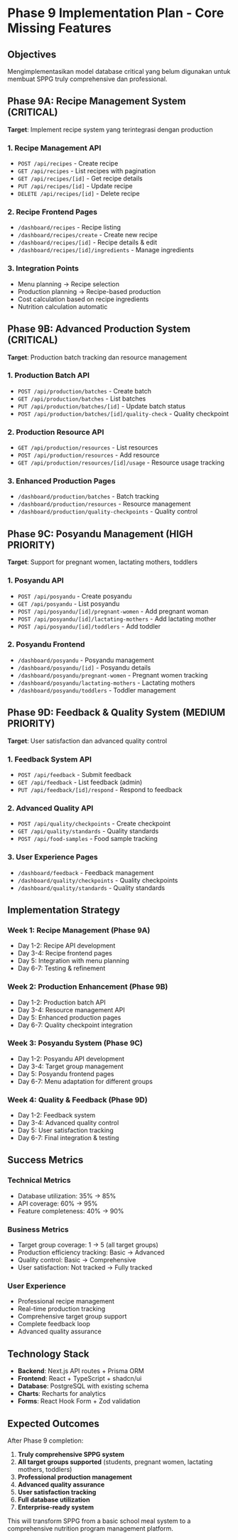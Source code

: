 # Phase 9 Implementation Plan - Core Missing Features

## Objectives
Mengimplementasikan model database critical yang belum digunakan untuk membuat SPPG truly comprehensive dan professional.

## Phase 9A: Recipe Management System (CRITICAL)
**Target**: Implement recipe system yang terintegrasi dengan production

### 1. Recipe Management API
- `POST /api/recipes` - Create recipe
- `GET /api/recipes` - List recipes with pagination
- `GET /api/recipes/[id]` - Get recipe details
- `PUT /api/recipes/[id]` - Update recipe
- `DELETE /api/recipes/[id]` - Delete recipe

### 2. Recipe Frontend Pages
- `/dashboard/recipes` - Recipe listing
- `/dashboard/recipes/create` - Create new recipe
- `/dashboard/recipes/[id]` - Recipe details & edit
- `/dashboard/recipes/[id]/ingredients` - Manage ingredients

### 3. Integration Points
- Menu planning → Recipe selection
- Production planning → Recipe-based production
- Cost calculation based on recipe ingredients
- Nutrition calculation automatic

## Phase 9B: Advanced Production System (CRITICAL)
**Target**: Production batch tracking dan resource management

### 1. Production Batch API
- `POST /api/production/batches` - Create batch
- `GET /api/production/batches` - List batches
- `PUT /api/production/batches/[id]` - Update batch status
- `POST /api/production/batches/[id]/quality-check` - Quality checkpoint

### 2. Production Resource API
- `GET /api/production/resources` - List resources
- `POST /api/production/resources` - Add resource
- `GET /api/production/resources/[id]/usage` - Resource usage tracking

### 3. Enhanced Production Pages
- `/dashboard/production/batches` - Batch tracking
- `/dashboard/production/resources` - Resource management
- `/dashboard/production/quality-checkpoints` - Quality control

## Phase 9C: Posyandu Management (HIGH PRIORITY)
**Target**: Support for pregnant women, lactating mothers, toddlers

### 1. Posyandu API
- `POST /api/posyandu` - Create posyandu
- `GET /api/posyandu` - List posyandu
- `POST /api/posyandu/[id]/pregnant-women` - Add pregnant woman
- `POST /api/posyandu/[id]/lactating-mothers` - Add lactating mother
- `POST /api/posyandu/[id]/toddlers` - Add toddler

### 2. Posyandu Frontend
- `/dashboard/posyandu` - Posyandu management
- `/dashboard/posyandu/[id]` - Posyandu details
- `/dashboard/posyandu/pregnant-women` - Pregnant women tracking
- `/dashboard/posyandu/lactating-mothers` - Lactating mothers
- `/dashboard/posyandu/toddlers` - Toddler management

## Phase 9D: Feedback & Quality System (MEDIUM PRIORITY)
**Target**: User satisfaction dan advanced quality control

### 1. Feedback System API
- `POST /api/feedback` - Submit feedback
- `GET /api/feedback` - List feedback (admin)
- `PUT /api/feedback/[id]/respond` - Respond to feedback

### 2. Advanced Quality API
- `POST /api/quality/checkpoints` - Create checkpoint
- `GET /api/quality/standards` - Quality standards
- `POST /api/food-samples` - Food sample tracking

### 3. User Experience Pages
- `/dashboard/feedback` - Feedback management
- `/dashboard/quality/checkpoints` - Quality checkpoints
- `/dashboard/quality/standards` - Quality standards

## Implementation Strategy

### Week 1: Recipe Management (Phase 9A)
- Day 1-2: Recipe API development
- Day 3-4: Recipe frontend pages
- Day 5: Integration with menu planning
- Day 6-7: Testing & refinement

### Week 2: Production Enhancement (Phase 9B)
- Day 1-2: Production batch API
- Day 3-4: Resource management API
- Day 5: Enhanced production pages
- Day 6-7: Quality checkpoint integration

### Week 3: Posyandu System (Phase 9C)
- Day 1-2: Posyandu API development
- Day 3-4: Target group management
- Day 5: Posyandu frontend pages
- Day 6-7: Menu adaptation for different groups

### Week 4: Quality & Feedback (Phase 9D)
- Day 1-2: Feedback system
- Day 3-4: Advanced quality control
- Day 5: User satisfaction tracking
- Day 6-7: Final integration & testing

## Success Metrics

### Technical Metrics
- Database utilization: 35% → 85%
- API coverage: 60% → 95%
- Feature completeness: 40% → 90%

### Business Metrics
- Target group coverage: 1 → 5 (all target groups)
- Production efficiency tracking: Basic → Advanced
- Quality control: Basic → Comprehensive
- User satisfaction: Not tracked → Fully tracked

### User Experience
- Professional recipe management
- Real-time production tracking
- Comprehensive target group support
- Complete feedback loop
- Advanced quality assurance

## Technology Stack
- **Backend**: Next.js API routes + Prisma ORM
- **Frontend**: React + TypeScript + shadcn/ui
- **Database**: PostgreSQL with existing schema
- **Charts**: Recharts for analytics
- **Forms**: React Hook Form + Zod validation

## Expected Outcomes
After Phase 9 completion:
1. **Truly comprehensive SPPG system**
2. **All target groups supported** (students, pregnant women, lactating mothers, toddlers)
3. **Professional production management**
4. **Advanced quality assurance**
5. **User satisfaction tracking**
6. **Full database utilization**
7. **Enterprise-ready system**

This will transform SPPG from a basic school meal system to a comprehensive nutrition program management platform.
